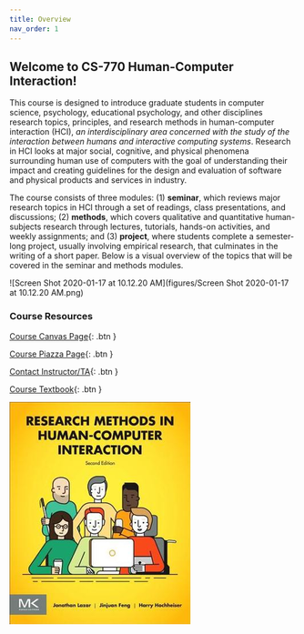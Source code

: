 ```yaml
---
title: Overview
nav_order: 1
---
```


## Welcome to CS-770 Human-Computer Interaction!

This course is designed to introduce graduate students in computer science, psychology, educational psychology, and other disciplines research topics, principles, and research methods in human-computer interaction (HCI), *an interdisciplinary area concerned with the study of the interaction between humans and interactive computing systems*. Research in HCI looks at major social, cognitive, and physical phenomena surrounding human use of computers with the goal of understanding their impact and creating guidelines for the design and evaluation of software and physical products and services in industry.

The course consists of three modules: (1) **seminar**, which reviews major research topics in HCI through a set of readings, class presentations, and discussions; (2) **methods**, which covers qualitative and quantitative human-subjects research through lectures, tutorials, hands-on activities, and weekly assignments; and (3) **project**, where students complete a semester-long project, usually involving empirical research, that culminates in the writing of a short paper. Below is a visual overview of the topics that will be covered in the seminar and methods modules.

![Screen Shot 2020-01-17 at 10.12.20 AM](figures/Screen Shot 2020-01-17 at 10.12.20 AM.png)



### Course Resources

<span class="fs-4">[Course Canvas Page](https://canvas.wisc.edu/courses/192620){: .btn }</span>

<span class="fs-4">[Course Piazza Page](http://piazza.com/wisc/spring2020/cspsychedpsych770/home){: .btn }</span>

<span class="fs-4">[Contact Instructor/TA](mailto:hci-class@cs.wisc.edu){: .btn }</span>

<span class="fs-4">[Course Textbook](https://wisconsin-madison.alma.exlibrisgroup.com/view/action/uresolver.do?operation=resolveService&package_service_id=14650690810002122&institutionId=2122&customerId=2120){: .btn }</span>

![32765957. sx318 ](figures/32765957._SX318_.jpg)